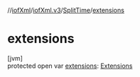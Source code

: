 //[iofXml](../../../index.md)/[iofXml.v3](../index.md)/[SplitTime](index.md)/[extensions](extensions.md)

# extensions

[jvm]\
protected open var [extensions](extensions.md): [Extensions](../-extensions/index.md)
